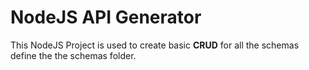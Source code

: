 # NodeJS API Generator

This NodeJS Project is used to create basic **CRUD** for all the schemas define the the schemas folder.